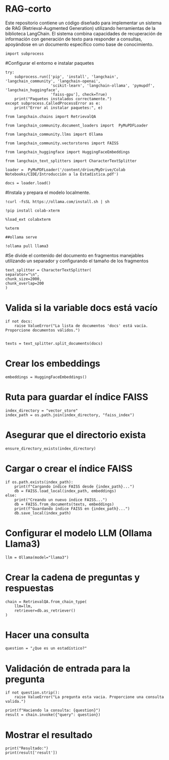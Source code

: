 # RAG-corto
Este repositorio contiene un código diseñado para implementar un sistema de RAG (Retrieval-Augmented Generation) utilizando herramientas de la biblioteca LangChain.  El sistema combina capacidades de recuperación de información con generación de texto para responder a consultas, apoyándose en un documento específico como base de conocimiento.

    import subprocess

#Configurar el entorno e instalar paquetes

    try:
        subprocess.run(['pip', 'install', 'langchain', 'langchain_community', 'langchain-openai',
                        'scikit-learn', 'langchain-ollama', 'pymupdf', 'langchain_huggingface',
                        'faiss-gpu'], check=True)
        print("Paquetes instalados correctamente.")
    except subprocess.CalledProcessError as e:
        print("Error al instalar paquetes:", e)
    
    from langchain.chains import RetrievalQA
    
    from langchain_community.document_loaders import  PyMuPDFLoader
    
    from langchain_community.llms import Ollama
    
    from langchain_community.vectorstores import FAISS
    
    from langchain_huggingface import HuggingFaceEmbeddings
    
    from langchain_text_splitters import CharacterTextSplitter
    
    loader =  PyMuPDFLoader('/content/drive/MyDrive/Colab Notebooks/CIDE/Introducción a la Estadística.pdf')
    
    docs = loader.load()

#Instala y prepara el modelo localmente.

    !curl -fsSL https://ollama.com/install.sh | sh
    
    !pip install colab-xterm
    
    %load_ext colabxterm
    
    %xterm
    
    ##ollama serve
    
    !ollama pull llama3 

#Se divide el contenido del documento en fragmentos manejables utilizando un separador y configurando el tamaño de los fragmentos

    text_splitter = CharacterTextSplitter(
    separator="\n",
    chunk_size=2000,
    chunk_overlap=200
    )
# Valida si la variable docs está vacío
    if not docs:
        raise ValueError("La lista de documentos 'docs' está vacía. Proporcione documentos válidos.")
    
    
    texts = text_splitter.split_documents(docs)

# Crear los embeddings
    embeddings = HuggingFaceEmbeddings()

# Ruta para guardar el índice FAISS
    index_directory = "vector_store"
    index_path = os.path.join(index_directory, "faiss_index")

# Asegurar que el directorio exista
    ensure_directory_exists(index_directory)

# Cargar o crear el índice FAISS
    if os.path.exists(index_path):
        print(f"Cargando índice FAISS desde {index_path}...")
        db = FAISS.load_local(index_path, embeddings)
    else:
        print("Creando un nuevo índice FAISS...")
        db = FAISS.from_documents(texts, embeddings)
        print(f"Guardando índice FAISS en {index_path}...")
        db.save_local(index_path)

# Configurar el modelo LLM (Ollama Llama3)
    llm = Ollama(model="llama3")

# Crear la cadena de preguntas y respuestas
    chain = RetrievalQA.from_chain_type(
        llm=llm,
        retriever=db.as_retriever()
    )

# Hacer una consulta
    question = "¿Que es un estadístico?"

# Validación de entrada para la pregunta
    if not question.strip():
        raise ValueError("La pregunta esta vacia. Proporcione una consulta valida.")
    
    print(f"Haciendo la consulta: {question}")
    result = chain.invoke({"query": question})

# Mostrar el resultado
    print("Resultado:")
    print(result['result'])
